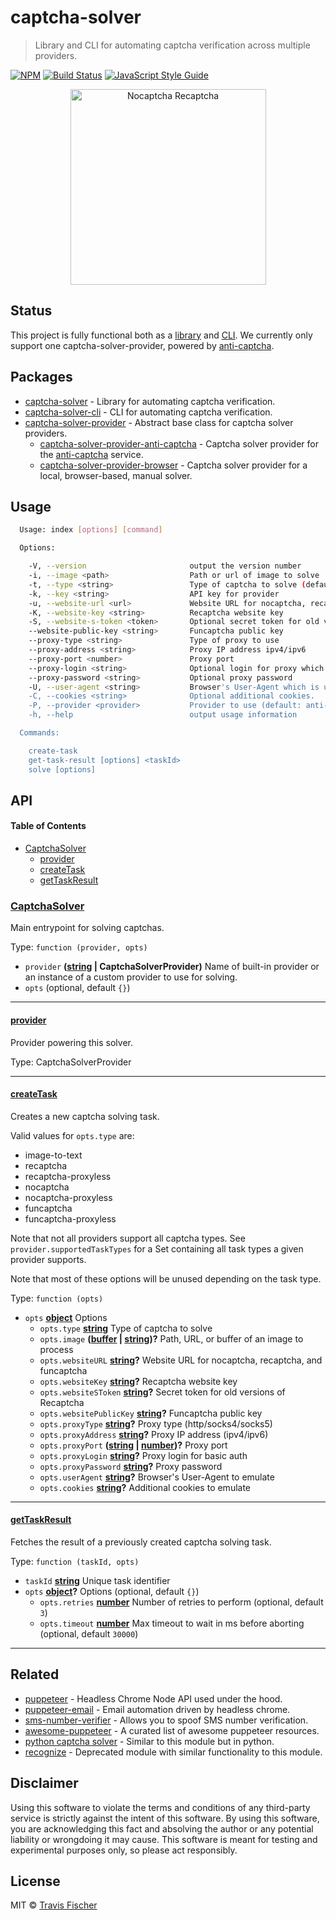 # captcha-solver

> Library and CLI for automating captcha verification across multiple providers.

[![NPM](https://img.shields.io/npm/v/captcha-solver.svg)](https://www.npmjs.com/package/captcha-solver) [![Build Status](https://travis-ci.com/transitive-bullshit/captcha-solver.svg?branch=master)](https://travis-ci.com/transitive-bullshit/captcha-solver) [![JavaScript Style Guide](https://img.shields.io/badge/code_style-standard-brightgreen.svg)](https://standardjs.com)

<p align="center">
  <img width="313" alt="Nocaptcha Recaptcha" src="https://cdn.rawgit.com/transitive-bullshit/captcha-solver/master/packages/captcha-solver/media/nocaptcha.gif">
</p>

## Status

This project is fully functional both as a [library](packages/captcha-solver) and [CLI](packages/captcha-solver-cli). We currently only support one captcha-solver-provider, powered by [anti-captcha](https://anti-captcha.com).

## Packages

-   [captcha-solver](packages/captcha-solver) - Library for automating captcha verification.
-   [captcha-solver-cli](packages/captcha-solver-cli) - CLI for automating captcha verification.
-   [captcha-solver-provider](packages/captcha-solver-provider) - Abstract base class for captcha solver providers.
    -   [captcha-solver-provider-anti-captcha](packages/captcha-solver-provider-anti-captcha) - Captcha solver provider for the [anti-captcha](https://anti-captcha.com) service.
    -   [captcha-solver-provider-browser](packages/captcha-solver-provider-browser) - Captcha solver provider for a local, browser-based, manual solver.

## Usage

```bash
  Usage: index [options] [command]

  Options:

    -V, --version                       output the version number
    -i, --image <path>                  Path or url of image to solve
    -t, --type <string>                 Type of captcha to solve (default: image-to-text)
    -k, --key <string>                  API key for provider
    -u, --website-url <url>             Website URL for nocaptcha, recaptcha, and funcaptcha
    -K, --website-key <string>          Recaptcha website key
    -S, --website-s-token <token>       Optional secret token for old version of Recaptcha
    --website-public-key <string>       Funcaptcha public key
    --proxy-type <string>               Type of proxy to use
    --proxy-address <string>            Proxy IP address ipv4/ipv6
    --proxy-port <number>               Proxy port
    --proxy-login <string>              Optional login for proxy which requires authorizaiton (basic)
    --proxy-password <string>           Optional proxy password
    -U, --user-agent <string>           Browser's User-Agent which is used in emulation.
    -C, --cookies <string>              Optional additional cookies.
    -P, --provider <provider>           Provider to use (default: anti-captcha)
    -h, --help                          output usage information

  Commands:

    create-task
    get-task-result [options] <taskId>
    solve [options]
```

## API

<!-- Generated by documentation.js. Update this documentation by updating the source code. -->

#### Table of Contents

-   [CaptchaSolver](#captchasolver)
    -   [provider](#provider)
    -   [createTask](#createtask)
    -   [getTaskResult](#gettaskresult)

### [CaptchaSolver](https://github.com/transitive-bullshit/captcha-solver/blob/ec5e0649a40d0489264905d80a991f071703fce2/packages/captcha-solver/index.js#L19-L128)

Main entrypoint for solving captchas.

Type: `function (provider, opts)`

-   `provider` **([string](https://developer.mozilla.org/docs/Web/JavaScript/Reference/Global_Objects/String) | CaptchaSolverProvider)** Name of built-in provider or an instance of
    a custom provider to use for solving.
-   `opts`   (optional, default `{}`)

* * *

#### [provider](https://github.com/transitive-bullshit/captcha-solver/blob/ec5e0649a40d0489264905d80a991f071703fce2/packages/captcha-solver/index.js#L33-L33)

Provider powering this solver.

Type: CaptchaSolverProvider

* * *

#### [createTask](https://github.com/transitive-bullshit/captcha-solver/blob/ec5e0649a40d0489264905d80a991f071703fce2/packages/captcha-solver/index.js#L70-L92)

Creates a new captcha solving task.

Valid values for `opts.type` are:

-   image-to-text
-   recaptcha
-   recaptcha-proxyless
-   nocaptcha
-   nocaptcha-proxyless
-   funcaptcha
-   funcaptcha-proxyless

Note that not all providers support all captcha types. See
`provider.supportedTaskTypes` for a Set containing all task types a given
provider supports.

Note that most of these options will be unused depending on the task type.

Type: `function (opts)`

-   `opts` **[object](https://developer.mozilla.org/docs/Web/JavaScript/Reference/Global_Objects/Object)** Options
    -   `opts.type` **[string](https://developer.mozilla.org/docs/Web/JavaScript/Reference/Global_Objects/String)** Type of captcha to solve
    -   `opts.image` **([buffer](https://nodejs.org/api/buffer.html) \| [string](https://developer.mozilla.org/docs/Web/JavaScript/Reference/Global_Objects/String))?** Path, URL, or buffer of an image to process
    -   `opts.websiteURL` **[string](https://developer.mozilla.org/docs/Web/JavaScript/Reference/Global_Objects/String)?** Website URL for nocaptcha, recaptcha, and funcaptcha
    -   `opts.websiteKey` **[string](https://developer.mozilla.org/docs/Web/JavaScript/Reference/Global_Objects/String)?** Recaptcha website key
    -   `opts.websiteSToken` **[string](https://developer.mozilla.org/docs/Web/JavaScript/Reference/Global_Objects/String)?** Secret token for old versions of Recaptcha
    -   `opts.websitePublicKey` **[string](https://developer.mozilla.org/docs/Web/JavaScript/Reference/Global_Objects/String)?** Funcaptcha public key
    -   `opts.proxyType` **[string](https://developer.mozilla.org/docs/Web/JavaScript/Reference/Global_Objects/String)?** Proxy type (http/socks4/socks5)
    -   `opts.proxyAddress` **[string](https://developer.mozilla.org/docs/Web/JavaScript/Reference/Global_Objects/String)?** Proxy IP address (ipv4/ipv6)
    -   `opts.proxyPort` **([string](https://developer.mozilla.org/docs/Web/JavaScript/Reference/Global_Objects/String) \| [number](https://developer.mozilla.org/docs/Web/JavaScript/Reference/Global_Objects/Number))?** Proxy port
    -   `opts.proxyLogin` **[string](https://developer.mozilla.org/docs/Web/JavaScript/Reference/Global_Objects/String)?** Proxy login for basic auth
    -   `opts.proxyPassword` **[string](https://developer.mozilla.org/docs/Web/JavaScript/Reference/Global_Objects/String)?** Proxy password
    -   `opts.userAgent` **[string](https://developer.mozilla.org/docs/Web/JavaScript/Reference/Global_Objects/String)?** Browser's User-Agent to emulate
    -   `opts.cookies` **[string](https://developer.mozilla.org/docs/Web/JavaScript/Reference/Global_Objects/String)?** Additional cookies to emulate

* * *

#### [getTaskResult](https://github.com/transitive-bullshit/captcha-solver/blob/ec5e0649a40d0489264905d80a991f071703fce2/packages/captcha-solver/index.js#L104-L127)

Fetches the result of a previously created captcha solving task.

Type: `function (taskId, opts)`

-   `taskId` **[string](https://developer.mozilla.org/docs/Web/JavaScript/Reference/Global_Objects/String)** Unique task identifier
-   `opts` **[object](https://developer.mozilla.org/docs/Web/JavaScript/Reference/Global_Objects/Object)?** Options (optional, default `{}`)
    -   `opts.retries` **[number](https://developer.mozilla.org/docs/Web/JavaScript/Reference/Global_Objects/Number)** Number of retries to perform (optional, default `3`)
    -   `opts.timeout` **[number](https://developer.mozilla.org/docs/Web/JavaScript/Reference/Global_Objects/Number)** Max timeout to wait in ms before aborting (optional, default `30000`)

* * *

## Related

-   [puppeteer](https://github.com/GoogleChrome/puppeteer) - Headless Chrome Node API used under the hood.
-   [puppeteer-email](https://github.com/transitive-bullshit/puppeteer-email) - Email automation driven by headless chrome.
-   [sms-number-verifier](https://github.com/transitive-bullshit/sms-number-verifier) - Allows you to spoof SMS number verification.
-   [awesome-puppeteer](https://github.com/transitive-bullshit/awesome-puppeteer) - A curated list of awesome puppeteer resources.
-   [python captcha solver](https://github.com/lorien/captcha_solver) - Similar to this module but in python.
-   [recognize](https://github.com/kdinisv/Recognize) - Deprecated module with similar functionality to this module.

## Disclaimer

Using this software to violate the terms and conditions of any third-party service is strictly against the intent of this software. By using this software, you are acknowledging this fact and absolving the author or any potential liability or wrongdoing it may cause. This software is meant for testing and experimental purposes only, so please act responsibly.

## License

MIT © [Travis Fischer](https://github.com/transitive-bullshit)
